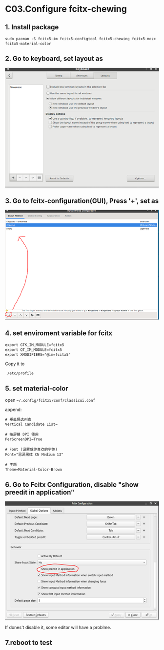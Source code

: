 # C03.Configure fcitx-chewing

## 1. Install package

```text
sudo pacman -S fcitx5-im fcitx5-configtool fcitx5-chewing fcitx5-mozc fcitx5-material-color
```

## 2. Go to keyboard, set layout as

![keybard_layout_fcitx_pic](image/keybard_layout_fcitx.PNG)

## 3. Go to fcitx-configuration\(GUI\), Press '+', set as

![input_fcitx_pic](image/input_fcitx.png)

## 4. set enviroment variable for fcitx

```text
export GTK_IM_MODULE=fcitx5  
export QT_IM_MODULE=fcitx5  
export XMODIFIERS="@im=fcitx5"
```

Copy it to

```text
 /etc/profile
```
## 5. set material-color

open `~/.config/fcitx5/conf/classicui.conf`

append:

```text
# 垂直候选列表
Vertical Candidate List=

# 按屏幕 DPI 使用
PerScreenDPI=True

# Font (设置成你喜欢的字体)
Font="思源黑体 CN Medium 13"

# 主题
Theme=Material-Color-Brown
```

## 6. Go to Fcitx Configuration, disable "show preedit in application"

![](image/disable-preedit-fcitx5.PNG)

If dones't disable it, some editor will have a problme.

## 7.reboot to test
